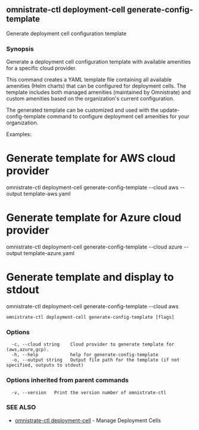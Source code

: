 ## omnistrate-ctl deployment-cell generate-config-template

Generate deployment cell configuration template

### Synopsis

Generate a deployment cell configuration template with available amenities for a specific cloud provider.

This command creates a YAML template file containing all available amenities (Helm charts) 
that can be configured for deployment cells. The template includes both managed amenities 
(maintained by Omnistrate) and custom amenities based on the organization's current configuration.

The generated template can be customized and used with the update-config-template command 
to configure deployment cell amenities for your organization.

Examples:
  # Generate template for AWS cloud provider
  omnistrate-ctl deployment-cell generate-config-template --cloud aws --output template-aws.yaml

  # Generate template for Azure cloud provider
  omnistrate-ctl deployment-cell generate-config-template --cloud azure --output template-azure.yaml

  # Generate template and display to stdout
  omnistrate-ctl deployment-cell generate-config-template --cloud aws

```
omnistrate-ctl deployment-cell generate-config-template [flags]
```

### Options

```
  -c, --cloud string    Cloud provider to generate template for (aws,azure,gcp).
  -h, --help            help for generate-config-template
  -o, --output string   Output file path for the template (if not specified, outputs to stdout)
```

### Options inherited from parent commands

```
  -v, --version   Print the version number of omnistrate-ctl
```

### SEE ALSO

* [omnistrate-ctl deployment-cell](omnistrate-ctl_deployment-cell.md)	 - Manage Deployment Cells

